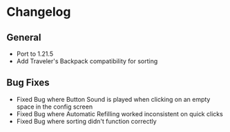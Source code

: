 # Changelog

## General
- Port to 1.21.5
- Add Traveler's Backpack compatibility for sorting

## Bug Fixes
- Fixed Bug where Button Sound is played when clicking on an empty space in the config screen
- Fixed Bug where Automatic Refilling worked inconsistent on quick clicks
- Fixed Bug where sorting didn't function correctly